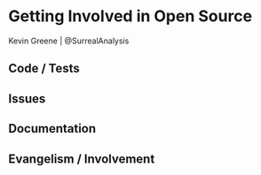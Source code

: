 # Getting Involved in Open Source

Kevin Greene | @SurrealAnalysis


## Code / Tests
## Issues
## Documentation
## Evangelism / Involvement
